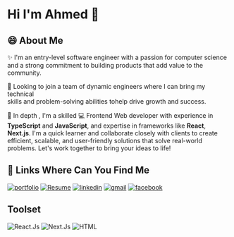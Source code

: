 # Hi I'm Ahmed 👋
## 😄 About Me

✨ I'm an entry-level software engineer with a passion for computer science <br> 
and a strong commitment to building products that add value to the community.

👀 Looking to join a team of dynamic engineers where I can bring my technical <br> 
skills and problem-solving abilities tohelp drive growth and success.

🚀 In depth , I'm a skilled 💻 Frontend Web developer with experience in <b>TypeScript</b> and <b>JavaScript</b>, and expertise in frameworks like <b>React</b>, <b>Next.js</b>. I'm a quick learner and collaborate closely with clients to create efficient, scalable, and user-friendly solutions that solve real-world problems. Let's work together to bring your ideas to life!

## 🔗 Links Where Can You Find Me

[![portfolio](https://img.shields.io/badge/my_portfolio-000?style=for-the-badge&logo=ko-fi&logoColor=white)](https://ahmed-hany-portfolio.netlify.app/)
[![Resume](https://img.shields.io/badge/my_resume-FF3850?style=for-the-badge&logo=linkfire&logoColor=white)](https://drive.google.com/file/d/18CgccxuhwcXBif9XStikgt__0pIsJji3/view?usp=sharing)
[![linkedin](https://img.shields.io/badge/linkedin-0A66C2?style=for-the-badge&logo=linkedin&logoColor=white)](https://www.linkedin.com/in/ahmed-hany-b2a1681a0/)
[![gmail](https://img.shields.io/badge/gmail-EA4335?style=for-the-badge&logo=gmail&logoColor=white)](https://mail.google.com/mail/u/0/#inbox)
[![facebook](https://img.shields.io/badge/facebook-1877F2?style=for-the-badge&logo=facebook&logoColor=white)](https://www.facebook.com/profile.php?id=100010449333909)

## Toolset

![React.Js](https://cdn4.iconfinder.com/data/icons/logos-3/600/React.js_logo-40.png)
![Next.Js](https://cdn1.iconfinder.com/data/icons/akar-vol-1/24/nextjs-fill-40.png)
![HTML](https://cdn3.iconfinder.com/data/icons/social-media-special/32/HTML5-32.png)
